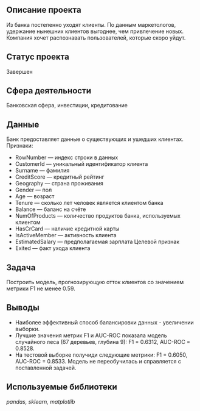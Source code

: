 ## Описание проекта
Из банка постепенно уходят клиенты. По данным маркетологов, удержание нынешних клиентов выгоднее, чем привлечение новых. Компания хочет распознавать пользователей, которые скоро уйдут.

## Статус проекта
Завершен

## Сфера деятельности
Банковская сфера, инвестиции, кредитование

## Данные
Банк предоставляет данные о существующих и ушедших клиентах.
Признаки:
* RowNumber — индекс строки в данных
* CustomerId — уникальный идентификатор клиента
* Surname — фамилия
* CreditScore — кредитный рейтинг
* Geography — страна проживания
* Gender — пол
* Age — возраст
* Tenure — сколько лет человек является клиентом банка
* Balance — баланс на счёте
* NumOfProducts — количество продуктов банка, используемых клиентом
* HasCrCard — наличие кредитной карты
* IsActiveMember — активность клиента
* EstimatedSalary — предполагаемая зарплата
Целевой признак
* Exited — факт ухода клиента

## Задача
Построить модель, прогнозирующую отток клиентов со значением метрики F1 не менее 0.59.

## Выводы
* Наиболее эффективный способ балансировки данных - увеличении выборки.
* Лучшие значения метрик F1 и AUC-ROC показала модель случайного леса (67 деревьев, глубина 9): F1 = 0.6312, AUC-ROC = 0.8528.
* На тестовой выборке получиди следующие метрики: F1 = 0.6050, AUC-ROC = 0.8533. Модель не переобучилась и справляется с поставленной задачей.

## Используемые библиотеки
*pandas, sklearn, matplotlib*
